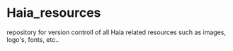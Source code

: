 # Haia_resources
repository for version controll of all Haia related resources such as images, logo's, fonts, etc..
